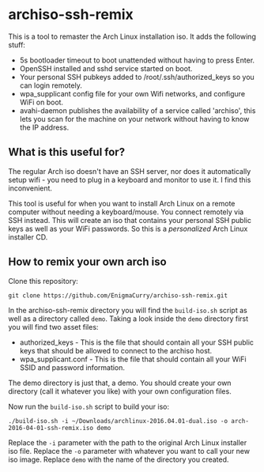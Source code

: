 archiso-ssh-remix
=================

This is a tool to remaster the Arch Linux installation iso. It adds
the following stuff:

 * 5s bootloader timeout to boot unattended without having to
   press Enter.
 * OpenSSH installed and sshd service started on boot.
 * Your personal SSH pubkeys added to /root/.ssh/authorized_keys so
   you can login remotely.
 * wpa_supplicant config file for your own Wifi networks, and
   configure WiFi on boot.
 * avahi-daemon publishes the availability of a service called
   'archiso', this lets you scan for the machine on your network
   without having to know the IP address.

What is this useful for?
------------------------

The regular Arch iso doesn't have an SSH server, nor does it
automatically setup wifi - you need to plug in a keyboard and monitor
to use it. I find this inconvenient. 

This tool is useful for when you want to install Arch Linux on a
remote computer without needing a keyboard/mouse. You connect remotely
via SSH instead. This will create an iso that contains your personal
SSH public keys as well as your WiFi passwords. So this is a
*personalized* Arch Linux installer CD.

How to remix your own arch iso
------------------------------

Clone this repository:

    git clone https://github.com/EnigmaCurry/archiso-ssh-remix.git
	
In the archiso-ssh-remix directory you will find the `build-iso.sh`
script as well as a directory called `demo`. Taking a look inside the
`demo` directory first you will find two asset files:

 * authorized_keys - This is the file that should contain all your SSH
   public keys that should be allowed to connect to the archiso host.
 * wpa_supplicant.conf - This is the file that should contain all your
   WiFi SSID and password information.
   
The demo directory is just that, a demo. You should create your own
directory (call it whatever you like) with your own configuration
files.

Now run the `build-iso.sh` script to build your iso:

    ./build-iso.sh -i ~/Downloads/archlinux-2016.04.01-dual.iso -o arch-2016-04-01-ssh-remix.iso demo
	
Replace the `-i` parameter with the path to the original Arch Linux
installer iso file. Replace the `-o` parameter with whatever you want
to call your new iso image. Replace `demo` with the name of the
directory you created.
